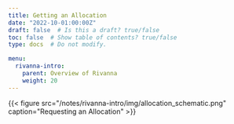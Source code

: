 ```yaml
---
title: Getting an Allocation
date: "2022-10-01:00:00Z"
draft: false  # Is this a draft? true/false
toc: false  # Show table of contents? true/false
type: docs  # Do not modify.

menu:
  rivanna-intro:
    parent: Overview of Rivanna
    weight: 20
---
```


{{< figure src="/notes/rivanna-intro/img/allocation_schematic.png" caption="Requesting an Allocation" >}}

